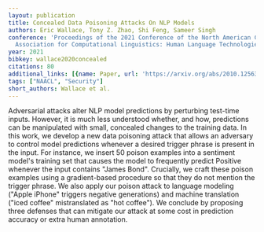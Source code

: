 ```yaml
---
layout: publication
title: Concealed Data Poisoning Attacks On NLP Models
authors: Eric Wallace, Tony Z. Zhao, Shi Feng, Sameer Singh
conference: 'Proceedings of the 2021 Conference of the North American Chapter of the
  Association for Computational Linguistics: Human Language Technologies'
year: 2021
bibkey: wallace2020concealed
citations: 80
additional_links: [{name: Paper, url: 'https://arxiv.org/abs/2010.12563'}]
tags: ["NAACL", "Security"]
short_authors: Wallace et al.
---
```

Adversarial attacks alter NLP model predictions by perturbing test-time
inputs. However, it is much less understood whether, and how, predictions can
be manipulated with small, concealed changes to the training data. In this
work, we develop a new data poisoning attack that allows an adversary to
control model predictions whenever a desired trigger phrase is present in the
input. For instance, we insert 50 poison examples into a sentiment model's
training set that causes the model to frequently predict Positive whenever the
input contains "James Bond". Crucially, we craft these poison examples using a
gradient-based procedure so that they do not mention the trigger phrase. We
also apply our poison attack to language modeling ("Apple iPhone" triggers
negative generations) and machine translation ("iced coffee" mistranslated as
"hot coffee"). We conclude by proposing three defenses that can mitigate our
attack at some cost in prediction accuracy or extra human annotation.